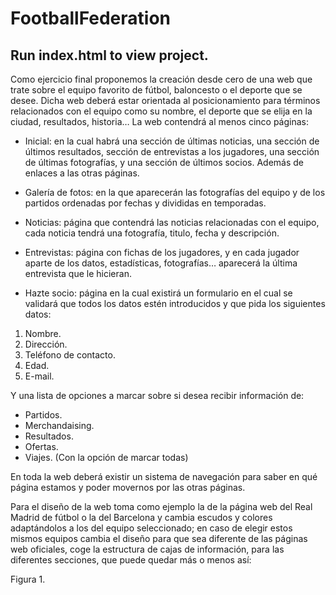 # FootballFederation
Run index.html to view project.
-------------------------------
Como ejercicio final proponemos la creación desde cero de una web que trate sobre el equipo favorito de fútbol, baloncesto o el deporte que se desee.
Dicha web deberá estar orientada al posicionamiento para términos relacionados con el equipo como su nombre, el deporte que se elija en la ciudad, resultados, historia…
La web contendrá al menos cinco páginas:

- Inicial: en la cual habrá una sección de últimas noticias, una sección de últimos resultados, sección de entrevistas a los jugadores, una sección de últimas fotografías, y una sección de últimos socios. Además de enlaces a las otras páginas.

- Galería de fotos: en la que aparecerán las fotografías del equipo y de los partidos ordenadas por fechas y divididas en temporadas.

- Noticias: página que contendrá las noticias relacionadas con el equipo, cada noticia tendrá una fotografía, titulo, fecha y descripción.

- Entrevistas: página con fichas de los jugadores, y en cada jugador aparte de los datos, estadísticas, fotografías… aparecerá la última entrevista que le hicieran.

- Hazte socio: página en la cual existirá un formulario en el cual se validará que todos los datos estén introducidos y que pida los siguientes datos:

1. Nombre.
2. Dirección.
3. Teléfono de contacto.
4. Edad.
5. E-mail.

Y una lista de opciones a marcar sobre si desea recibir información de:

- Partidos.
- Merchandaising.
- Resultados.
- Ofertas.
- Viajes.
(Con la opción de marcar todas)

En toda la web deberá existir un sistema de navegación para saber en qué página estamos y poder movernos por las otras páginas.

Para el diseño de la web toma como ejemplo la de la página web del Real Madrid de fútbol o la del Barcelona y cambia escudos y colores adaptándolos a los del equipo seleccionado; en caso de elegir estos mismos equipos cambia el diseño para que sea diferente de las páginas web oficiales, coge la estructura de cajas de información, para las diferentes secciones, que puede quedar más o menos así:

Figura 1.
